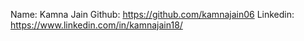 Name: Kamna Jain
Github: https://github.com/kamnajain06
Linkedin: https://www.linkedin.com/in/kamnajain18/

